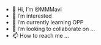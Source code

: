 - 👋 Hi, I’m @MMMavi
- 👀 I’m interested
- 🌱 I’m currently learning OPP
- 💞️ I’m looking to collaborate on ...
- 📫 How to reach me ...

<!---
MMMavi/MMMavi is a ✨ special ✨ repository because its `README.md` (this file) appears on your GitHub profile.
You can click the Preview link to take a look at your changes.
--->
